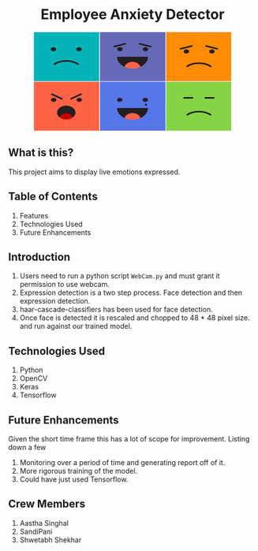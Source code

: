 <h1 align="center"> Employee Anxiety Detector </h1>

<div align="center">
    <img src="https://github.com/Shwetabh1/Employee-Anxiety-Detector/blob/master/Emotions.png" alt="Essential JavaScript" width="400" height="200"/>
  <br>
</div>


## What is this?
This project aims to display live emotions expressed.

## Table of Contents
1. Features
1. Technologies Used
1. Future Enhancements

## Introduction
1. Users need to run a python script `WebCam.py` and must grant it permission to use webcam.
1. Expression detection is a two step process. Face detection and then expression detection.
1. haar-cascade-classifiers has been used for face detection.
1. Once face is detected it is rescaled and chopped to 48 * 48 pixel size. and run against our trained model.

## Technologies Used
1. Python
1. OpenCV
1. Keras
1. Tensorflow

## Future Enhancements
Given the short time frame this has a lot of scope for improvement. Listing down a few
1. Monitoring over a period of time and generating report off of it.
1. More rigorous training of the model.
1. Could have just used Tensorflow.

## Crew Members
1. Aastha Singhal
1. SandiPani
1. Shwetabh Shekhar

